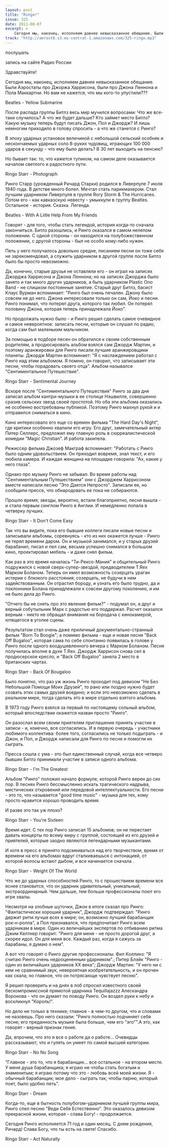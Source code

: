 ```yaml
---
layout: post
title: "Ringo!"
issue: 325
date: 2011-08-07
excerpt: >
    Сегодня мы, наконец, исполняем давнее невысказанное обещание. Были Аэростаты про Джоржа Харрисона, были про Джона Леннона и Пола Маккартни. Но вам не кажется, что мы кого-то упустили???
track: "http://aerost8.s3.eu-central-1.amazonaws.com/325-ringo.mp3"
---
```


послушать

запись на сайте Радио России

Здравствуйте!

Сегодня мы, наконец, исполняем давнее невысказанное обещание. Были Аэростаты про Джоржа Харрисона, были про Джона Леннона и Пола Маккартни. Но вам не кажется, что мы кого-то упустили???

Beatles - Yellow Submarine

После распада группы Битлз весь мир мучился вопросами: Что же все-таки случилось? А что же будет дальше? Кто займет место Битлз? Какую музыку теперь будут писать Джон, Пол и Джордж? И лишь немногим приходило в голову спросить - а что же станется с Ринго?

В эпоху ударных установок величиной с небольшой сельский особняк и нескончаемых ударных соло 8-руких чудовищ, играющих 100 000 ударов в секунду - что ему было делать? В 30 лет выходить на пенсию?

Но бывает так: то, что кажется тупиком, на самом деле оказывается началом светлого и радостного пути.

Ringo Starr - Photograph

Ринго Старр (урожденный Ричард Старки) родился в Ливерпуле 7 июля 1940 года. В детстве много болел. Мечтал стать парикмахером. Стал лучшим ударником Ливерпуля в группе Rory Storm & The Hurricanes. Потом его - как кавказскую невесту - умыкнули в группу Beatles. Остальное - история. Сказка. Легенда.

Beatles - With A Liitle Help From My Friends

Говорят - для того, чтобы стать легендой, история когда-то сначала закончиться. Битлз разошлись, и Ринго оказался в самом нелепом положении. С одной стороны - он находился на полубожественном положении, с другой стороны - был не особо кому-либо нужен.

Петь у него получалось довольно средне, писанием песни он тоже себя не зарекомендовал, а служить ударником в другой группе после Битлз было бы просто невозможно.

Да, конечно, старые друзья не оставляли его - он играл на записях Джорджа Харрисона и Джона Леннона; но на записях Джорджа было занято и так много других ударников, а быть ударником Plastic Ono Band - не слишком постоянные занятие. Старый друг Битлз, басист Клаус Вурман вспоминает: "Ринго был очень печален. Джону было совсем не до него. Джона интересовали только он сам, Йоко и песни. Ринго понимал, что потерял друга, которого так любил. Он потерял половину Джона, которая теперь принадлежала Йоко".

Но продолжать нужно было - и Ринго решил сделать самое очевидное и самое невероятное: записать песни, которые он слушал по радио, когда сам был маленьким мальчиком.

За помощью в подборе песен он обратился к своим собственным родителям, а продюсировать альбом взялся сам Джордж Мартин, и поэтому аранжировки для Ринго писали лучшие аранжировщики планеты. Джордж Мартин вспоминает: "Я с наслаждением работал с Ринго над этим альбомом. Я помню, он говорил, что записывает эти песни, чтобы порадовать своего отца". Альбом назывался "Сентиментальное Путешествие".

Ringo Starr - Sentimental Journey

Вскоре после "Сентиментального Путешествия" Ринго за два дня записал альбом кантри-музыки в ее столице Нэшвилле, совершенно сразив сельских звезд своей простотой. Но оба эти альбома оказались не особенно востребованы публикой. Поэтому Ринго махнул рукой и и отправился сниматься в кино.

Кино интересовало его еще со времен фильма "The Hard Day's Night", где критики особенно хвалили его игру. Его друг, замечательный актер Питер Селлерс, предложил ему главную роль в сюрреалистической комедии "Magic Christian". И работа закипела.

Режиссер фильма Джозеф Макграф вспоминает: "Работать с Ринго было одним удовольствием. Он приходил вовремя, знал текст, и его любила камера. И каждая женщина на площадке говорила: "Ах, какие у него глаза".

Однако про музыку Ринго не забывал. Во время работы над "Сентиментальным Путешествием" они с Джорджем Харрисоном вместе написали песню "Это Дается Непросто". Записали ее, но сообщили прессе, что обнародовать ее пока не собираются.

Прошло время; звезды, вероятно, встали благоприятно, песня вышла - и стала первым синглом Ринго в Англии. И немедленно попала в четверку лучших.

Ringo Starr - It Don't Come Easy

Так что вы видите, пока его бывшие коллеги писали новые песни и записывали альбомы, соревнуясь - кто из них окажется лучше - Ринго не терял времени даром. Он и музыкой занимался, и у старых друзей барабанил, писал и пел сам, весьма успешно снимался в большом кино, проектировал мебель - и даже снял фильм.

Как раз в это время началась "Ти-Рексо-Мания" и общительный Ринго подружился с новой сверх-супер-звездой, предводителем T.Rex Марком Боланом. Теперь он имел возможность созерцать ураган истерии с близкого расстояния; созерцать, не будучи в нем задействованным. Он отрастил бороду, и узнать его было трудно, да и поклонники Болана принадлежали к совсем другому поколению, и им не было дела до Ринго.

"Отчего бы не снять про это явление фильм?" - подумал он, а друг и верный собутыльник Марк с радостью его поддержал. Расчет оказался верным - никто не обращал внимания на бородача с кинокамерой, ютящегося в уголке сцены.

Результатом стал очень даже приличный документально-странный фильм "Born To Boogie"; а помимо фильма - еще и новая песня "Back Off Bugaloo", которая сама по себе спонтанно появилась в голове у Ринго после одного воодушевленного вечера с Марком Боланом. Песня получилась вполне в духе T.Rex. Джордж Харрисон снова сел в продюсерское кресло, и "Back Off Bugaloo" заняла 2 место в британских чартах.

Ringo Starr - Back Of Bougaloo

Было понятно, что раз уж жизнь Ринго проходит под девизом "Не Без Небольшой Помощи Моих Друзей", то рано или поздно нужно будет созвать этих самых друзей воедино; и если это невозможно сделать в реальном мире, тогда сделать это в мире отдельно взятого альбома.

В 1973 году Ринго взялся за первый по настоящему сольный альбом, который впоследствии окажется назван просто "Ринго".

Он разослал всем своим приятелям приглашение принять участие в записи - и, конечно, все согласились. И в первую очередь - участники любимого коллектива: более того, согласились не только подыграть - и Джон, и Пол, и Джордж написали для Ринго по песне и помогли их сыграть.

Пресса сошла с ума - это был единственный случай, когда все четверо бывших Битлз принимали участие в записи одного альбома.

Ringo Starr - I'm The Greatest

Альбом "Ринго" положил начало формуле, которой Ринго верен до сих пор. В песнях Ринго бессмысленно искать трагического надрыва, мистических откровений или передовой интеллектуальности. Его песни - это то, что называется "good time music" - музыка для тех, кому просто нравится хорошо проводить время.

И разве это так уж плохо?

Ringo Starr - You're Sixteen

Время идет. С тех пор Ринго записал 15 альбомов; он не перестает давать концерты по всему миру с группой, состоящей из его друзей и приятелей, которые заодно являются легендарными музыкантами.

И хотя в пресс е принято подсмеиваться над его творчеством, время от времени на его альбомах вдруг сталкиваешься с интонацией, от которой волосы встают дыбом, и все начинается сначала .

Ringo Starr - Weight Of The World

Что же до ударных способностей Ринго, то с прошествием времени все яснее становится, что он ударник удивительный, уникальный, экстраординарный. Чем дальше, тем больше профессионалы поют его игре хвалы.

Несмотря на злобные шуточки, Джон в итоге сказал про Ринго: "Фантастически хороший ударник", Джордж подтверждал: "Ринго держит ритм лучше всех в мире; он, возможно лучший барабанщик рок-н-ролла", а Пол признавался, что предпочитает Ринго всем ударникам в мире. Один из величайших экспертов по отбиванию ритма Джим Келтнер говорит: "Ринго для меня - не просто дорогой друг, а скорее идол. Он для меня все. Каждый раз, когда я сажусь за барабаны, я думаю о нем".

А вот что говорят о Ринго другие профессионалы: Фил Коллинз: "Я считаю Ринго очень недооцененным ударником".; Питер Блэйк "Ринго - один из величайших ударников XX века"; Джордж Мартин: "У него ни с кем не сравнимый звук, невероятная изобретательность, и он прочен как скала; но главное, что он потрясающе чувствует песню".

Я решил проверить и на днях в лоб спросил известного своей бескомпромиссной прямотой ударника Tequillajazzz Алескандра Воронова - что он думает по поводу Ринго. Он воздел руки к небу и воскликнул "Король!".

Но дело не только в технике; главное - в чем-то другом, что и словами не назовешь. Про него сказали: "Ринго полностью подчиняет себя песне; его преданность музыке была больше, чем его "эго"".А это, как говорят - верный признак гения.

Да, впрочем, что это я все о работе да о работе... Очевидцы рассказывают, что и гулять он умеет по самой высшей категории.

Ringo Starr - No No Song

"Главное - это то, что я барабанщик... все остальное - на втором месте. У меня душа барабанщика; я играю не чтобы стать богатым и знаменитым; я играю потому что это - любовь всей моей жизни. Я - обычный барабанщик; мое дело - сыграть так, чтобы парню, который поет, было удобно петь".

Ringo Starr - Dream

Когда-то, еще в бытность полубогом-ударником лучшей группы мира, Ринго спел песню "Веди Себя Естественно". Это оказалось девизом прекрасной жизни, которая - слава Богу! - продолжается.

Сегодня Ринго исполняется 71 год и один месяц. С днем рождения, Ричард! Слава Богу, что ты есть на свете! Спасибо.

Ringo Starr - Act Naturally

